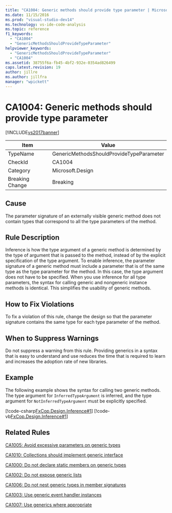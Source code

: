 ```yaml
---
title: "CA1004: Generic methods should provide type parameter | Microsoft Docs"
ms.date: 11/15/2016
ms.prod: "visual-studio-dev14"
ms.technology: vs-ide-code-analysis
ms.topic: reference
f1_keywords:
  - "CA1004"
  - "GenericMethodsShouldProvideTypeParameter"
helpviewer_keywords:
  - "GenericMethodsShouldProvideTypeParameter"
  - "CA1004"
ms.assetid: 38755f6a-fb45-4bf2-932e-0354ad826499
caps.latest.revision: 19
author: jillre
ms.author: jillfra
manager: "wpickett"
---
```

# CA1004: Generic methods should provide type parameter
[!INCLUDE[vs2017banner](../includes/vs2017banner.md)]

|Item|Value|
|-|-|
|TypeName|GenericMethodsShouldProvideTypeParameter|
|CheckId|CA1004|
|Category|Microsoft.Design|
|Breaking Change|Breaking|

## Cause
 The parameter signature of an externally visible generic method does not contain types that correspond to all the type parameters of the method.

## Rule Description
 Inference is how the type argument of a generic method is determined by the type of argument that is passed to the method, instead of by the explicit specification of the type argument. To enable inference, the parameter signature of a generic method must include a parameter that is of the same type as the type parameter for the method. In this case, the type argument does not have to be specified. When you use inference for all type parameters, the syntax for calling generic and nongeneric instance methods is identical. This simplifies the usability of generic methods.

## How to Fix Violations
 To fix a violation of this rule, change the design so that the parameter signature contains the same type for each type parameter of the method.

## When to Suppress Warnings
 Do not suppress a warning from this rule. Providing generics in a syntax that is easy to understand and use reduces the time that is required to learn and increases the adoption rate of new libraries.

## Example
 The following example shows the syntax for calling two generic methods. The type argument for `InferredTypeArgument` is inferred, and the type argument for `NotInferredTypeArgument` must be explicitly specified.

 [!code-csharp[FxCop.Design.Inference#1](../snippets/csharp/VS_Snippets_CodeAnalysis/FxCop.Design.Inference/cs/FxCop.Design.Inference.cs#1)]
 [!code-vb[FxCop.Design.Inference#1](../snippets/visualbasic/VS_Snippets_CodeAnalysis/FxCop.Design.Inference/vb/FxCop.Design.Inference.vb#1)]

## Related Rules
 [CA1005: Avoid excessive parameters on generic types](../code-quality/ca1005-avoid-excessive-parameters-on-generic-types.md)

 [CA1010: Collections should implement generic interface](../code-quality/ca1010-collections-should-implement-generic-interface.md)

 [CA1000: Do not declare static members on generic types](../code-quality/ca1000-do-not-declare-static-members-on-generic-types.md)

 [CA1002: Do not expose generic lists](../code-quality/ca1002-do-not-expose-generic-lists.md)

 [CA1006: Do not nest generic types in member signatures](../code-quality/ca1006-do-not-nest-generic-types-in-member-signatures.md)

 [CA1003: Use generic event handler instances](../code-quality/ca1003-use-generic-event-handler-instances.md)

 [CA1007: Use generics where appropriate](../code-quality/ca1007-use-generics-where-appropriate.md)